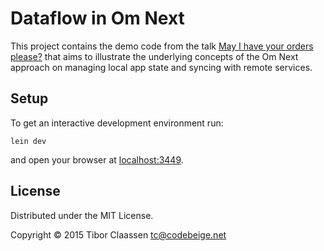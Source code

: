 # Dataflow in Om Next

This project contains the demo code from the talk
[May I have your orders please?](http://codebeige.net/talks/om-next-dataflow)
that aims to illustrate the underlying concepts of the Om Next approach on
managing local app state and syncing with remote services.

## Setup

To get an interactive development environment run:

    lein dev

and open your browser at [localhost:3449](http://localhost:3449/).

## License

Distributed under the MIT License.

Copyright © 2015 Tibor Claassen <tc@codebeige.net>
